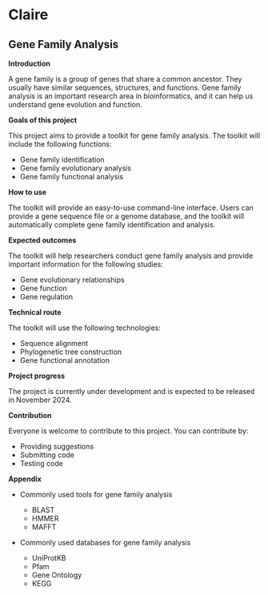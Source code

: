 # Claire

## Gene Family Analysis

**Introduction**

A gene family is a group of genes that share a common ancestor. They usually have similar sequences, structures, and functions. Gene family analysis is an important research area in bioinformatics, and it can help us understand gene evolution and function.

**Goals of this project**

This project aims to provide a toolkit for gene family analysis. The toolkit will include the following functions:

* Gene family identification
* Gene family evolutionary analysis
* Gene family functional analysis

**How to use**

The toolkit will provide an easy-to-use command-line interface. Users can provide a gene sequence file or a genome database, and the toolkit will automatically complete gene family identification and analysis.

**Expected outcomes**

The toolkit will help researchers conduct gene family analysis and provide important information for the following studies:

* Gene evolutionary relationships
* Gene function
* Gene regulation

**Technical route**

The toolkit will use the following technologies:

* Sequence alignment
* Phylogenetic tree construction
* Gene functional annotation

**Project progress**

The project is currently under development and is expected to be released in November 2024.

**Contribution**

Everyone is welcome to contribute to this project. You can contribute by:

* Providing suggestions
* Submitting code
* Testing code

**Appendix**

* Commonly used tools for gene family analysis
    * BLAST
    * HMMER
    * MAFFT
   

* Commonly used databases for gene family analysis
    * UniProtKB
    * Pfam
    * Gene Ontology
    * KEGG
